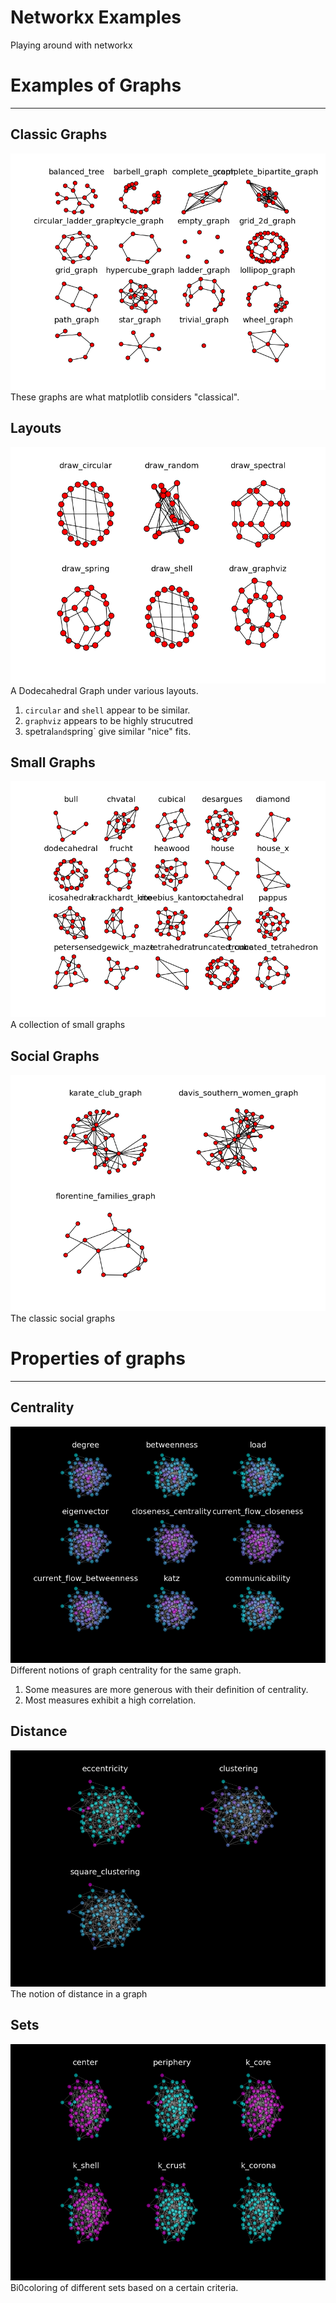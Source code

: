 # Networkx Examples
Playing around with networkx

# Examples of Graphs
--------------------

## Classic Graphs
![Classic Graphs](graphs/classic.png)
These graphs are what matplotlib considers "classical".

## Layouts
![Layouts](graphs/layouts.png)
A Dodecahedral Graph under various layouts.
1. `circular` and `shell` appear to be similar.
2. `graphviz` appears to be highly strucutred
3. spetral` and `spring` give similar "nice" fits.

## Small Graphs
![Small](graphs/small.png)
A collection of small graphs

## Social Graphs
![Social](graphs/social.png)
The classic social graphs

# Properties of graphs
----------------------

## Centrality
![Centrality](graphs/centrality.png)
Different notions of graph centrality for the same graph.
1. Some measures are more generous with their definition of centrality.
2. Most measures exhibit a high correlation.

## Distance
![Distance](graphs/distance.png)
The notion of distance in a graph

## Sets
![Sets](graphs/sets.png)
Bi0coloring of different sets based on a certain criteria.
